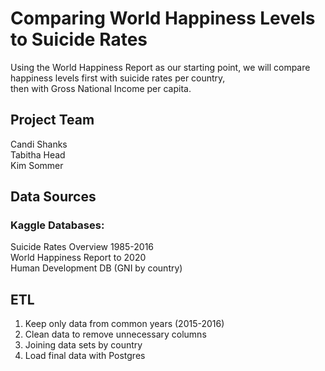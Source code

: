 # Comparing World Happiness Levels to Suicide Rates<br>
Using the World Happiness Report as our starting point, we will compare happiness levels first with suicide rates per country, <br>
then with Gross National Income per capita.

## Project Team <br>
Candi Shanks<br>
Tabitha Head<br>
Kim Sommer<br>

## Data Sources<br>
### Kaggle Databases:<br>
Suicide Rates Overview 1985-2016<br>
World Happiness Report to 2020<br>
Human Development DB (GNI by country)<br>

## ETL
<ol>
  <li>Keep only data from common years (2015-2016)</li>
  <li>Clean data to remove unnecessary columns</li>
  <li>Joining data sets by country</li>
  <li>Load final data with Postgres</li>
</ol>
